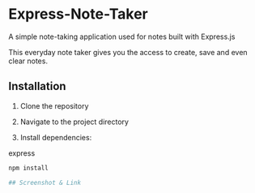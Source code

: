 # Express-Note-Taker

A simple note-taking application used for notes built with Express.js

This everyday note taker gives you the access to create, save and even clear notes.

## Installation

1. Clone the repository

2. Navigate to the project directory

3. Install dependencies:

express

```bash
npm install

## Screenshot & Link



